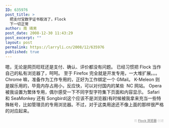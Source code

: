 ```yaml
---
ID: 635976
post_title: >
  把支付宝数字证书取消了，Flock
  下一切正常
author: 南 靖男
post_date: 2008-12-30 11:43:29
post_excerpt: ""
layout: post
permalink: https://larryli.cn/2008/12/635976
published: true
---
```

嗯，无论是网页旺旺还是支付、确认、评价都没有问题。
已经习惯把 Flock 当作自己的私有浏览器了，呵呵。
至于 Firefox 完全就是开发专用，一大堆扩展。。。
Chrome 嘛，准备作为工作专用的，正好为工作绑定一个 GMail。
K-Meleon 则是娱乐用的，毕竟内存占用小，反应快，可以对付国内的某些&nbsp; NC 网站。 
Opera 被我设置为繁体专用，偶尔感受一下不同字型字符集下页面和内容显示。
Safari 和 SeaMonkey 还有 Songbird(这个应该不是浏览器)有时候被我拿来充当一些特殊帐号，比如管理员的专用浏览器。不过，对于这类用途还不像上面的那样很严格的对应起来。

   <div class="flockcredit" style="text-align: right; color: #CCC; font-size: x-small;">用 <a href="http://www.flock.com/blogged-with-flock" style="color: #999; font-weight: bold;" target="_new" title="Flock Browser">Flock 浏览器</a> 创建</div>